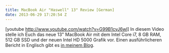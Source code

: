 ```yaml
---
title: MacBook Air "Haswell" 13" Review [German]
date: 2013-06-29 17:20:54 Z
---
```


[youtube http://www.youtube.com/watch?v=G99B1cyJ6wI] In diesem Video stelle ich Euch das neue 13" MacBook Air mit dem Intel Core i7, 8 GB RAM, 512 GB SSD und der neuen Intel HD 5000 Grafik vor. Einen ausführlicheren Bericht in Englisch gibt es [in meinem Blog](http://leolabs.org/blog/idevices/haswell-macbook-air/ "Testing the 13″ Haswell MacBook Air").